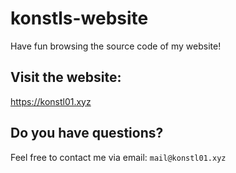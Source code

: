 # konstls-website

Have fun browsing the source code of my website!

## Visit the website:
https://konstl01.xyz

## Do you have questions?
Feel free to contact me via email:
`mail@konstl01.xyz`
